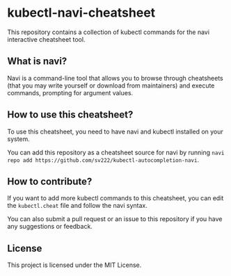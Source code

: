 # kubectl-navi-cheatsheet

This repository contains a collection of kubectl commands for the navi interactive cheatsheet tool.

## What is navi?

Navi is a command-line tool that allows you to browse through cheatsheets (that you may write yourself or download from maintainers) and execute commands, prompting for argument values.

## How to use this cheatsheet?

To use this cheatsheet, you need to have navi and kubectl installed on your system.

You can add this repository as a cheatsheet source for navi by running `navi repo add https://github.com/sv222/kubectl-autocompletion-navi`.

## How to contribute?

If you want to add more kubectl commands to this cheatsheet, you can edit the `kubectl.cheat` file and follow the navi syntax.

You can also submit a pull request or an issue to this repository if you have any suggestions or feedback.

## License

This project is licensed under the MIT License.
